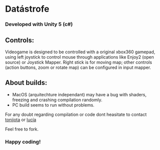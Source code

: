 # Datástrofe
### Developed with Unity 5 (c#)

## Controls:
Videogame is designed to be controlled with a original xbox360 gamepad, using left joystick to control mouse through applications like Enjoy2 (open source) or Joystick Mapper. Right stick is for moving map; other controls (action buttons, zoom or rotate map) can be configured in input mapper.

## About builds:
- MacOS (arquitechture independant) may have a bug with shaders, freezing and crashing compilation randomly. 
- PC build seems to run without problems.

For any doubt regarding compilation or code dont heasitate to contact [tonijota](http://twitter.com/tonijota) or [lucía](http://luciaseguramente.com)

Feel free to fork.

### Happy coding!
